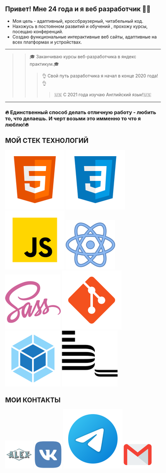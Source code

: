 ## Привет! Мне 24 года и я веб разработчик 👨‍💻 
* Моя цель - адаптивный, кроссбраузерный, читабельный код. 
* Нахожусь в постоянном развитий и обучений , прохожу курсы, посещаю конференций. 
* Создаю функциональные интерактивные веб сайты, адаптивные на всех платформах и устройствах.

____
>> 🎓 Заканчиваю курсы веб-разработчика в яндекс практикум.🎓
>>> 👌 Свой путь разработчика я начал в конце 2020 года!👌
>>>> 🇺🇸 С 2021 года изучаю Английский язык!🇺🇸
____
### 🔥 Единственный способ делать отличную работу - любить то, что делаешь. И черт возьми это имменно то что я люблю!🔥

## МОЙ СТЕК ТЕХНОЛОГИЙ
![HTML](/svg/html-5.svg)
![CSS](/svg/css3.svg)
![JS](/svg/JS.svg)
![React](/svg/react.svg)
![Sass](/svg/sass.svg)
![Git](/svg/git.svg)
![Webpack](/svg/webpack.svg)
![Bem](/svg/bem.svg)




## МОИ КОНТАКТЫ
[<img src="./svg/alex.svg" width="90px" height="90px">](https://alex-lin.ru)
[<img src="./svg/vk-1.svg" width="90px" height="90px">](https://vk.me/id70607898)
[<img src="./svg/telegram.svg">](https://t.me/alex_lin_frontend")
[<img src="./svg/gmail.svg" width="90px" height="90px">](mailto:Alekseu.dok@yandex.ru)


